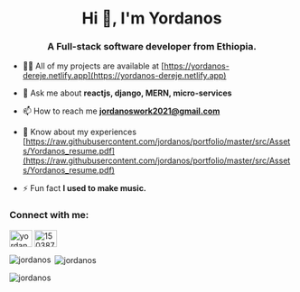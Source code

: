 <h1 align="center">Hi 👋, I'm Yordanos</h1>
<h3 align="center">A Full-stack software developer from Ethiopia.</h3>

- 👨‍💻 All of my projects are available at [https://yordanos-dereje.netlify.app](https://yordanos-dereje.netlify.app)

- 💬 Ask me about **reactjs, django, MERN, micro-services**

- 📫 How to reach me **jordanoswork2021@gmail.com**

- 📄 Know about my experiences [https://raw.githubusercontent.com/jordanos/portfolio/master/src/Assets/Yordanos_resume.pdf](https://raw.githubusercontent.com/jordanos/portfolio/master/src/Assets/Yordanos_resume.pdf)

- ⚡ Fun fact **I used to make music.**

<h3 align="left">Connect with me:</h3>
<p align="left">
<a href="https://linkedin.com/in/yordanos-dereje" target="blank"><img align="center" src="https://raw.githubusercontent.com/rahuldkjain/github-profile-readme-generator/master/src/images/icons/Social/linked-in-alt.svg" alt="yordanos-dereje" height="30" width="40" /></a>
<a href="https://stackoverflow.com/users/15038783" target="blank"><img align="center" src="https://raw.githubusercontent.com/rahuldkjain/github-profile-readme-generator/master/src/images/icons/Social/stack-overflow.svg" alt="15038783" height="30" width="40" /></a>
</p>

<p><img align="left" src="https://github-readme-stats.vercel.app/api/top-langs?username=jordanos&show_icons=true&locale=en&layout=compact" alt="jordanos" /></p>

<p>&nbsp;<img align="center" src="https://github-readme-stats.vercel.app/api?username=jordanos&show_icons=true&locale=en" alt="jordanos" /></p>

<p><img align="center" src="https://github-readme-streak-stats.herokuapp.com/?user=jordanos&" alt="jordanos" /></p>

